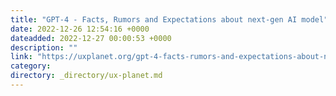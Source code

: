 ```yaml
---
title: "GPT-4 - Facts, Rumors and Expectations about next-gen AI model"
date: 2022-12-26 12:54:16 +0000
dateadded: 2022-12-27 00:00:53 +0000
description: ""
link: "https://uxplanet.org/gpt-4-facts-rumors-and-expectations-about-next-gen-ai-model-52a4ddcd662a?source=rss----819cc2aaeee0---4"
category:
directory: _directory/ux-planet.md
---
```

